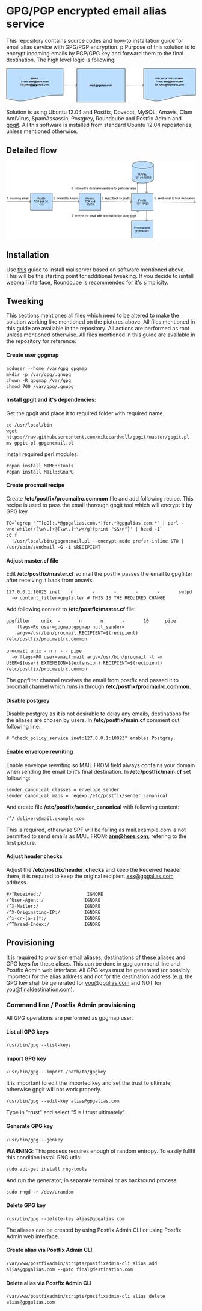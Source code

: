 GPG/PGP encrypted email alias service
========

This repository contains source codes and how-to installation guide for email alias service with GPG/PGP encryption.
p
Purpose of this solution is to encrypt incoming emails by PGP/GPG key and forward them to the final destination. The high level logic is following:

![](https://github.com/sl4dy/gpgalias/blob/master/samples/simple_flow.png)

Solution is using Ubuntu 12.04 and Postfix, Dovecot, MySQL, Amavis, Clam AntiVirus, SpamAssassin, Postgrey, Roundcube and Postfix Admin and [gpgit](https://github.com/mikecardwell/gpgit). All this software is installed from standard Ubuntu 12.04 repositories, unless mentioned otherwise.

## Detailed flow
![](https://github.com/sl4dy/gpgalias/blob/master/samples/detailed_flow.png)

## Installation
Use [this](https://www.exratione.com/2012/05/a-mailserver-on-ubuntu-1204-postfix-dovecot-mysql/) guide to install mailserver based on software mentioned above. This will be the starting point for additional tweaking. If you decide to isntall webmail interface, Roundcube is recommended for it's simplicity.


## Tweaking
This sections mentiones all files which need to be altered to make the solution working like mentioned on the pictures above. All files mentioned in this guide are available in the repository. All actions are performed as root unless mentioned otherwise. All files mentioned in this guide are available in the repository for reference.

#### Create user gpgmap

```
adduser --home /var/gpg gpgmap
mkdir -p /var/gpg/.gnupg
chown -R gpgmap /var/gpg
chmod 700 /var/gpg/.gnupg
```

#### Install gpgit and it's dependencies:
Get the gpgit and place it to required folder with required name.
```
cd /usr/local/bin
wget https://raw.githubusercontent.com/mikecardwell/gpgit/master/gpgit.pl
mv gpgit.pl gpgencmail.pl
```
Install required perl modules.
```
#cpan install MIME::Tools
#cpan install Mail::GnuPG
```

#### Create procmail recipe
Create **/etc/postfix/procmailrc.common** file and add following recipe. This recipe is used to pass the email thorough gpgit tool which will encrypt it by GPG key. 

```
TO=`egrep "^T[oO]:.*@gpgalias.com.*|for.*@gpgalias.com.*" | perl -wne'while(/[\w\.]+@[\w\.]+\w+/g){print "$&\n"}' | head -1`
:0 f
  |/usr/local/bin/gpgencmail.pl --encrypt-mode prefer-inline $TO | /usr/sbin/sendmail -G -i $RECIPIENT
```

#### Adjust master.cf file

Edit **/etc/postfix/master.cf** so mail the postfix passes the email to gpgfilter after receiving it back from amavis.

```
127.0.0.1:10025 inet    n       -       -       -       -       smtpd
  -o content_filter=gpgfilter # THIS IS THE REQUIRED CHANGE
```

Add following content to **/etc/postfix/master.cf** file:
```
gpgfilter    unix  -       n       n       -       10      pipe
    flags=Rq user=gpgmap:gpgmap null_sender=
    argv=/usr/bin/procmail RECIPIENT=$(recipient) /etc/postfix/procmailrc.common

procmail unix - n n - - pipe
  -o flags=RO user=vmail:mail argv=/usr/bin/procmail -t -m USER=${user} EXTENSION=${extension} RECIPIENT=$(recipient) /etc/postfix/procmailrc.common
```

The gpgfilter channel receives the email from postfix and passed it to procmail channel which runs in through **/etc/postfix/procmailrc.common**.
 

#### Disable postgrey
Disable postgrey as it is not desirable to delay any emails, destinations for the aliases are chosen by users. In **/etc/postfix/main.cf** comment out following line:

```
# "check_policy_service inet:127.0.0.1:10023" enables Postgrey.
```

#### Enable envelope rewriting
Enable envelope rewriting so MAIL FROM field always contains your domain when sending the email to it's final destination. In **/etc/postfix/main.cf** set following:

```
sender_canonical_classes = envelope_sender
sender_canonical_maps = regexp:/etc/postfix/sender_canonical
```

And create file **/etc/postfix/sender_canonical** with following content:

```
/^/ delivery@mail.example.com
```

This is required, otherwise SPF will be failing as mail.example.com is not permitted to send emails as MAIL FROM: **ann@here.com**; refering to the first picture.

#### Adjust header checks

Adjust the **/etc/postfix/header_checks** and keep the Received header there, it is required to keep the original recipient xxx@gpgalias.com address.

```
#/^Received:/                 IGNORE
/^User-Agent:/               IGNORE
/^X-Mailer:/                 IGNORE
/^X-Originating-IP:/         IGNORE
/^x-cr-[a-z]*:/              IGNORE
/^Thread-Index:/             IGNORE
```

## Provisioning
It is required to provision email aliases, destinations of these aliases and GPG keys for these alises. This can be done in gpg command line and Postfix Admin web interface. All GPG keys must be generated (or possibly imported) for the alias address and not for the destination address (e.g. the GPG key shall be generated for you@gpglias.com and NOT for you@finaldestination.com).

### Command line / Postfix Admin provisioning
All GPG operations are performed as gpgmap user.

#### List all GPG keys
```
/usr/bin/gpg --list-keys
```
#### Import GPG key
```
/usr/bin/gpg --import /path/to/gpgkey
```

It is important to edit the imported key and set the trust to ultimate, otherwise gpgit will not work properly.
```
/usr/bin/gpg --edit-key alias@gpgalias.com
```
Type in "trust" and select "5 = I trust ultimately".

#### Generate GPG key
```
/usr/bin/gpg --genkey
```
**WARNING**: This process requires enough of random entropy. To easily fullfil this condition install RNG utils:

```
sudo apt-get install rng-tools
```

And run the generator; in separate terminal or as backround process:
```
sudo rngd -r /dev/urandom
```

#### Delete GPG key
```
/usr/bin/gpg --delete-key alias@gpgalias.com
```

The aliases can be created by using Postfix Admin CLI or using Postfix Admin web interface.

#### Create alias via Postfix Admin CLI

```
/var/www/postfixadmin/scripts/postfixadmin-cli alias add alias@gpgalias.com --goto final@destination.com
```

#### Delete alias via Postfix Admin CLI

```
/var/www/postfixadmin/scripts/postfixadmin-cli alias delete alias@gpgalias.com
```
